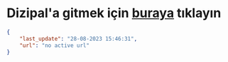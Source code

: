 # Dizipal'a gitmek için [buraya](None) tıklayın
        
```json
{
    "last_update": "28-08-2023 15:46:31",
    "url": "no active url"
}
```